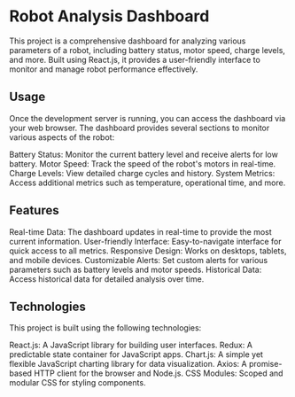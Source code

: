 # Robot Analysis Dashboard

This project is a comprehensive dashboard for analyzing various parameters of a robot, including battery status, motor speed, charge levels, and more. Built using React.js, it provides a user-friendly interface to monitor and manage robot performance effectively.

## Usage

Once the development server is running, you can access the dashboard via your web browser. The dashboard provides several sections to monitor various aspects of the robot:

Battery Status: Monitor the current battery level and receive alerts for low battery.
Motor Speed: Track the speed of the robot's motors in real-time.
Charge Levels: View detailed charge cycles and history.
System Metrics: Access additional metrics such as temperature, operational time, and more.

## Features

Real-time Data: The dashboard updates in real-time to provide the most current information.
User-friendly Interface: Easy-to-navigate interface for quick access to all metrics.
Responsive Design: Works on desktops, tablets, and mobile devices.
Customizable Alerts: Set custom alerts for various parameters such as battery levels and motor speeds.
Historical Data: Access historical data for detailed analysis over time.

## Technologies

This project is built using the following technologies:

React.js: A JavaScript library for building user interfaces.
Redux: A predictable state container for JavaScript apps.
Chart.js: A simple yet flexible JavaScript charting library for data visualization.
Axios: A promise-based HTTP client for the browser and Node.js.
CSS Modules: Scoped and modular CSS for styling components.

